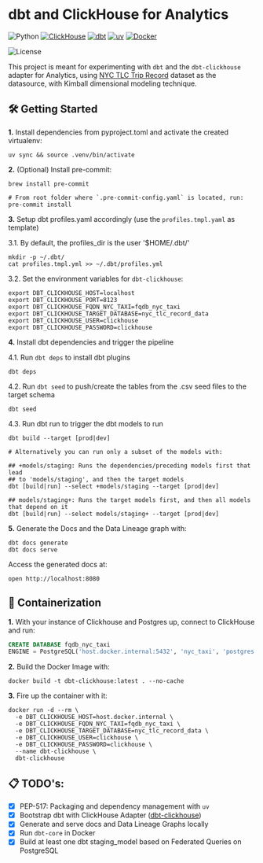 # dbt and ClickHouse for Analytics

![Python](https://img.shields.io/badge/Python-3.12-4B8BBE.svg?style=flat&logo=python&logoColor=FFD43B&labelColor=306998)
[![ClickHouse](https://img.shields.io/badge/ClickHouse-151515?style=flat&logo=clickhouse&logoColor=FBFD73&labelColor=151515)](https://clickhouse.com/docs/en/install)
[![dbt](https://img.shields.io/badge/dbt--clickhouse-1.8-262A38?style=flat&logo=dbt&logoColor=FF6849&labelColor=262A38)](https://docs.getdbt.com/docs/core/connect-data-platform/clickhouse-setup)
[![uv](https://img.shields.io/badge/astral/uv-261230?style=flat&logo=uv&logoColor=DE5FE9&labelColor=261230)](https://docs.astral.sh/uv/getting-started/installation/)
[![Docker](https://img.shields.io/badge/Docker-329DEE?style=flat&logo=docker&logoColor=white&labelColor=329DEE)](https://docs.docker.com/get-docker/)

![License](https://img.shields.io/badge/license-CC--BY--SA--4.0-31393F?style=flat&logo=creativecommons&logoColor=black&labelColor=white)

This project is meant for experimenting with `dbt` and the `dbt-clickhouse` adapter for Analytics,
using [NYC TLC Trip Record](https://www.nyc.gov/site/tlc/about/tlc-trip-record-data.page) dataset as the datasource, with Kimball dimensional modeling technique.


## 🛠️ Getting Started

**1.** Install dependencies from pyproject.toml and activate the created virtualenv:
```shell
uv sync && source .venv/bin/activate
```

**2.** (Optional) Install pre-commit:
```shell
brew install pre-commit

# From root folder where `.pre-commit-config.yaml` is located, run:
pre-commit install
```

**3.** Setup dbt profiles.yaml accordingly (use the `profiles.tmpl.yaml` as template)

3.1. By default, the profiles_dir is the user '$HOME/.dbt/'
```shell
mkdir -p ~/.dbt/
cat profiles.tmpl.yml >> ~/.dbt/profiles.yml
```

3.2. Set the environment variables for `dbt-clickhouse`:
```shell
export DBT_CLICKHOUSE_HOST=localhost
export DBT_CLICKHOUSE_PORT=8123
export DBT_CLICKHOUSE_FQDN_NYC_TAXI=fqdb_nyc_taxi
export DBT_CLICKHOUSE_TARGET_DATABASE=nyc_tlc_record_data
export DBT_CLICKHOUSE_USER=clickhouse
export DBT_CLICKHOUSE_PASSWORD=clickhouse
```

**4.** Install dbt dependencies and trigger the pipeline

4.1. Run `dbt deps` to install  dbt plugins
```shell
dbt deps
```

4.2. Run `dbt seed` to push/create the tables from the .csv seed files to the target schema
```shell
dbt seed
```

4.3. Run dbt run to trigger the dbt models to run
```shell
dbt build --target [prod|dev]

# Alternatively you can run only a subset of the models with:

## +models/staging: Runs the dependencies/preceding models first that lead 
## to 'models/staging', and then the target models
dbt [build|run] --select +models/staging --target [prod|dev]

## models/staging+: Runs the target models first, and then all models that depend on it
dbt [build|run] --select models/staging+ --target [prod|dev]
```

**5.** Generate the Docs and the Data Lineage graph with:
```shell
dbt docs generate
dbt docs serve
```

Access the generated docs at:
```shell
open http://localhost:8080
```


## 🐳 Containerization

**1.** With your instance of Clickhouse and Postgres up, connect to ClickHouse and run:
```sql
CREATE DATABASE fqdb_nyc_taxi
ENGINE = PostgreSQL('host.docker.internal:5432', 'nyc_taxi', 'postgres', 'postgres', 'public', 0);
```

**2.** Build the Docker Image with:
```shell
docker build -t dbt-clickhouse:latest . --no-cache
```

**3.** Fire up the container with it:
```shell
docker run -d --rm \
  -e DBT_CLICKHOUSE_HOST=host.docker.internal \
  -e DBT_CLICKHOUSE_FQDN_NYC_TAXI=fqdb_nyc_taxi \
  -e DBT_CLICKHOUSE_TARGET_DATABASE=nyc_tlc_record_data \
  -e DBT_CLICKHOUSE_USER=clickhouse \
  -e DBT_CLICKHOUSE_PASSWORD=clickhouse \
  --name dbt-clickhouse \
  dbt-clickhouse
```

## 📋 TODO's:
- [x] PEP-517: Packaging and dependency management with `uv`
- [x] Bootstrap dbt with ClickHouse Adapter ([dbt-clickhouse](https://docs.getdbt.com/docs/core/connect-data-platform/clickhouse-setup))
- [x] Generate and serve docs and Data Lineage Graphs locally
- [x] Run `dbt-core` in Docker
- [x] Build at least one dbt staging_model based on Federated Queries on PostgreSQL
